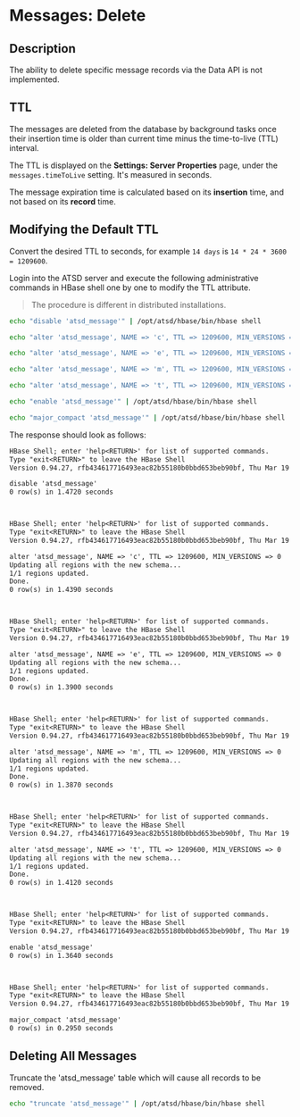 # Messages: Delete

## Description

The ability to delete specific message records via the Data API is not implemented.

## TTL

The messages are deleted from the database by background tasks once their insertion time is older than current time minus the time-to-live (TTL) interval.

The TTL is displayed on the **Settings: Server Properties** page, under the `messages.timeToLive` setting. It's measured in seconds.

The message expiration time is calculated based on its **insertion** time, and not based on its **record** time.

## Modifying the Default TTL

Convert the desired TTL to seconds, for example `14 days` is `14 * 24 * 3600 = 1209600`.

Login into the ATSD server and execute the following administrative commands in HBase shell one by one to modify the TTL attribute.

> The procedure is different in distributed installations.

```sh
echo "disable 'atsd_message'" | /opt/atsd/hbase/bin/hbase shell

echo "alter 'atsd_message', NAME => 'c', TTL => 1209600, MIN_VERSIONS => 0" | /opt/atsd/hbase/bin/hbase shell

echo "alter 'atsd_message', NAME => 'e', TTL => 1209600, MIN_VERSIONS => 0" | /opt/atsd/hbase/bin/hbase shell

echo "alter 'atsd_message', NAME => 'm', TTL => 1209600, MIN_VERSIONS => 0" | /opt/atsd/hbase/bin/hbase shell

echo "alter 'atsd_message', NAME => 't', TTL => 1209600, MIN_VERSIONS => 0" | /opt/atsd/hbase/bin/hbase shell

echo "enable 'atsd_message'" | /opt/atsd/hbase/bin/hbase shell

echo "major_compact 'atsd_message'" | /opt/atsd/hbase/bin/hbase shell

```

The response should look as follows:

```txt
HBase Shell; enter 'help<RETURN>' for list of supported commands.
Type "exit<RETURN>" to leave the HBase Shell
Version 0.94.27, rfb434617716493eac82b55180b0bbd653beb90bf, Thu Mar 19 06:17:55 UTC 2015

disable 'atsd_message'
0 row(s) in 1.4720 seconds



HBase Shell; enter 'help<RETURN>' for list of supported commands.
Type "exit<RETURN>" to leave the HBase Shell
Version 0.94.27, rfb434617716493eac82b55180b0bbd653beb90bf, Thu Mar 19 06:17:55 UTC 2015

alter 'atsd_message', NAME => 'c', TTL => 1209600, MIN_VERSIONS => 0
Updating all regions with the new schema...
1/1 regions updated.
Done.
0 row(s) in 1.4390 seconds



HBase Shell; enter 'help<RETURN>' for list of supported commands.
Type "exit<RETURN>" to leave the HBase Shell
Version 0.94.27, rfb434617716493eac82b55180b0bbd653beb90bf, Thu Mar 19 06:17:55 UTC 2015

alter 'atsd_message', NAME => 'e', TTL => 1209600, MIN_VERSIONS => 0
Updating all regions with the new schema...
1/1 regions updated.
Done.
0 row(s) in 1.3900 seconds



HBase Shell; enter 'help<RETURN>' for list of supported commands.
Type "exit<RETURN>" to leave the HBase Shell
Version 0.94.27, rfb434617716493eac82b55180b0bbd653beb90bf, Thu Mar 19 06:17:55 UTC 2015

alter 'atsd_message', NAME => 'm', TTL => 1209600, MIN_VERSIONS => 0
Updating all regions with the new schema...
1/1 regions updated.
Done.
0 row(s) in 1.3870 seconds



HBase Shell; enter 'help<RETURN>' for list of supported commands.
Type "exit<RETURN>" to leave the HBase Shell
Version 0.94.27, rfb434617716493eac82b55180b0bbd653beb90bf, Thu Mar 19 06:17:55 UTC 2015

alter 'atsd_message', NAME => 't', TTL => 1209600, MIN_VERSIONS => 0
Updating all regions with the new schema...
1/1 regions updated.
Done.
0 row(s) in 1.4120 seconds



HBase Shell; enter 'help<RETURN>' for list of supported commands.
Type "exit<RETURN>" to leave the HBase Shell
Version 0.94.27, rfb434617716493eac82b55180b0bbd653beb90bf, Thu Mar 19 06:17:55 UTC 2015

enable 'atsd_message'
0 row(s) in 1.3640 seconds



HBase Shell; enter 'help<RETURN>' for list of supported commands.
Type "exit<RETURN>" to leave the HBase Shell
Version 0.94.27, rfb434617716493eac82b55180b0bbd653beb90bf, Thu Mar 19 06:17:55 UTC 2015

major_compact 'atsd_message'
0 row(s) in 0.2950 seconds
```

## Deleting All Messages

Truncate the 'atsd_message' table which will cause all records to be removed.

```sh
echo "truncate 'atsd_message'" | /opt/atsd/hbase/bin/hbase shell
```
